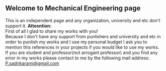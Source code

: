 ## Welcome to Mechanical Engineering page

This is an independent page and any organization, university and etc don't support it.
**Attesntion:**\
First of all I glad to share my works with you!\
Because I don't have any support from punlishers and university and etc in order to punlish my works and I use my personal budget I ask you to mention this references in your projects if you would like to use my works.\
If you are student and professor(not arrogant professor) and you find any error in my works please contact to me by the following mail address:
P.sadrikarami@gmail.com
